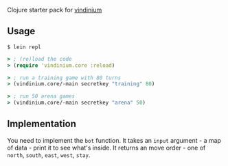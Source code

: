 Clojure starter pack for [vindinium](http://vindinium.org)

## Usage

```
$ lein repl
```

```clojure
> ; (re)load the code
> (require 'vindinium.core :reload)

> ; run a training game with 80 turns
> (vindinium.core/-main secretkey "training" 80)

> ; run 50 arena games
> (vindinium.core/-main secretkey "arena" 50)
```

## Implementation

You need to implement the `bot` function.
It takes an `input` argument - a map of data - print it to see what's inside.
It returns an move order - one of `north`, `south`, `east`, `west`, `stay`.
